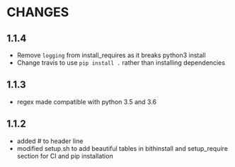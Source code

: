 # CHANGES

## 1.1.4

* Remove `logging` from install_requires as it breaks python3 install
* Change travis to use `pip install .` rather than installing dependencies

## 1.1.3

* regex made compatible with python 3.5 and 3.6

## 1.1.2

* added # to header line
* modified setup.sh to add beautiful tables in bithinstall and setup_require section for CI and pip installation
